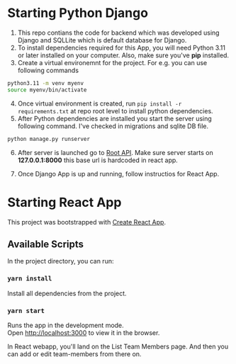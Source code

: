 # Starting Python Django

1. This repo contians the code for backend which was developed using Django and SQLLite which is default database for Django.
2. To install dependencies required for this App, you will need Python 3.11 or later installed on your computer. Also, make sure you've **pip** installed.
3. Create a virtual environemnt for the project. For e.g. you can use following commands

```sh
python3.11 -m venv myenv
source myenv/bin/activate
```

4. Once virtual environment is created, run `pip install -r requirements.txt` at repo root level to install python dependencies.
5. After Python dependencies are installed you start the server using following command. I've checked in migrations and sqlite DB file.

```sh
python manage.py runserver
```

6. After server is launched go to [Root API](http://127.0.0.1:8000/api/team-members/). Make sure server starts on **127.0.0.1:8000** this base url is hardcoded in react app.

7. Once Django App is up and running, follow instructios for React App.

# Starting React App

This project was bootstrapped with [Create React App](https://github.com/facebook/create-react-app).

## Available Scripts

In the project directory, you can run:

### `yarn install`

Install all dependencies from the project.

### `yarn start`

Runs the app in the development mode.\
Open [http://localhost:3000](http://localhost:3000) to view it in the browser.

In React webapp, you'll land on the List Team Members page. And then you can add or edit team-members from there on.
